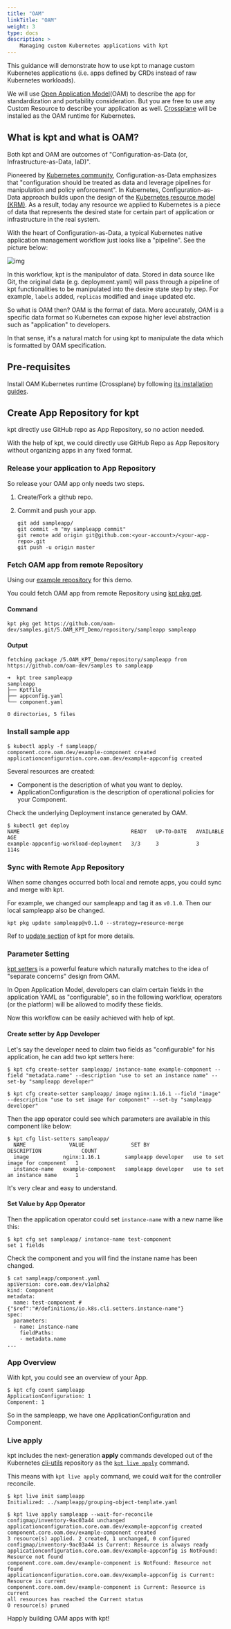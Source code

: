 ```yaml
---
title: "OAM"
linkTitle: "OAM"
weight: 3
type: docs
description: >
    Managing custom Kubernetes applications with kpt
---
```


This guidance will demonstrate how to use kpt to manage custom Kubernetes applications (i.e. apps defined by CRDs instead of raw Kubernetes workloads).

We will use [Open Application Model](https://github.com/oam-dev/spec)(OAM) to describe the app for standardization and portability consideration. But you are free to use any Custom Resource to describe your application as well. [Crossplane](https://github.com/crossplane/crossplane) will be installed as the OAM runtime for Kubernetes.

## What is kpt and what is OAM?

Both kpt and OAM are outcomes of "Configuration-as-Data (or, Infrastructure-as-Data, IaD)".

Pioneered by [Kubernetes community](https://twitter.com/bgrant0607/status/1221485437153243137), Configuration-as-Data emphasizes that "configuration should be treated as data and leverage pipelines for manipulation and policy enforcement". In Kubernetes, Configuration-as-Data approach builds upon the design of the [Kubernetes resource model (KRM)](https://github.com/kubernetes/community/blob/master/contributors/design-proposals/architecture/resource-management.md). As a result, today any resource we applied to Kubernetes is a piece of data that represents the desired state for certain part of application or infrastructure in the real system.

With the heart of Configuration-as-Data, a typical Kubernetes native application management workflow just looks like a "pipeline". See the picture below:

![img](./resource/kpt_oam.png)

In this workflow, kpt is the manipulator of data. Stored in data source like Git, the original data (e.g. deployment.yaml) will pass through a pipeline of kpt functionalities to be manipulated into the desire state step by step. For example, `labels` added, `replicas` modified and `image` updated etc. 

So what is OAM then? OAM is the format of data. More accurately, OAM is a specific data format so Kubernetes can expose higher level abstraction such as "application" to developers.

In that sense, it's a natural match for using kpt to manipulate the data which is formatted by OAM specification.

## Pre-requisites

Install OAM Kubernetes runtime (Crossplane) by following [its installation guides](https://github.com/oam-dev/crossplane-oam-sample#installation).

## Create App Repository for kpt

kpt directly use GitHub repo as App Repository, so no action needed.

With the help of kpt, we could directly use GitHub Repo as App Repository without organizing apps in any fixed format.

### Release your application to App Repository

So release your OAM app only needs two steps.

1. Create/Fork a github repo.

2. Commit and push your app.
    ```shell
    git add sampleapp/
    git commit -m "my sampleapp commit"
    git remote add origin git@github.com:<your-account>/<your-app-repo>.git
    git push -u origin master
    ```

### Fetch OAM app from remote Repository

Using our [example repository](https://github.com/oam-dev/samples/tree/master/5.OAM_KPT_Demo/repository/) for this demo.

You could fetch OAM app from remote Repository using [kpt pkg get](https://googlecontainertools.github.io/kpt/reference/pkg/get/).

#### Command

```shell
kpt pkg get https://github.com/oam-dev/samples.git/5.OAM_KPT_Demo/repository/sampleapp sampleapp
```

#### Output

```output
fetching package /5.OAM_KPT_Demo/repository/sampleapp from https://github.com/oam-dev/samples to sampleapp
```

```shell
➜  kpt tree sampleapp
sampleapp
├── Kptfile
├── appconfig.yaml
└── component.yaml

0 directories, 5 files
```

### Install sample app

```shell
$ kubectl apply -f sampleapp/
component.core.oam.dev/example-component created
applicationconfiguration.core.oam.dev/example-appconfig created
```

Several resources are created:

* Component is the description of what you want to deploy.
* ApplicationConfiguration is the description of operational policies for your Component.

Check the underlying Deployment instance generated by OAM.

```shell
$ kubectl get deploy
NAME                                    READY   UP-TO-DATE   AVAILABLE   AGE
example-appconfig-workload-deployment   3/3     3            3           114s
```


### Sync with Remote App Repository

When some changes occurred both local and remote apps, you could sync and merge with kpt.

For example, we changed our sampleapp and tag it as `v0.1.0`. Then our local sampleapp also be changed.

```shell
kpt pkg update sampleapp@v0.1.0 --strategy=resource-merge
```

Ref to [update section](https://googlecontainertools.github.io/kpt/guides/consumer/update/#commit-local-changes) of kpt for more details.


### Parameter Setting

[kpt setters](https://googlecontainertools.github.io/kpt/guides/consumer/set/) is a powerful feature which naturally matches to the idea of "separate concerns" design from OAM.

In Open Application Model, developers can claim certain fields in the application YAML as "configurable", so in the following workflow, operators (or the platform) will be allowed to modify these fields.

Now this workflow can be easily achieved with help of kpt.

#### Create setter by App Developer

Let's say the developer need to claim two fields as "configurable" for his application, he can add two kpt setters here:

```shell
$ kpt cfg create-setter sampleapp/ instance-name example-component --field "metadata.name" --description "use to set an instance name" --set-by "sampleapp developer"
```

```shell
$ kpt cfg create-setter sampleapp/ image nginx:1.16.1 --field "image" --description "use to set image for component" --set-by "sampleapp developer"
```

Then the app operator could see which parameters are available in this component like below:

```shell
$ kpt cfg list-setters sampleapp/
  NAME              VALUE               SET BY                   DESCRIPTION             COUNT
  image           nginx:1.16.1        sampleapp developer   use to set image for component   1
  instance-name   example-component   sampleapp developer   use to set an instance name      1
```

It's very clear and easy to understand.

#### Set Value by App Operator

Then the application operator could set `instance-name` with a new name like this:

```shell
$ kpt cfg set sampleapp/ instance-name test-component
set 1 fields
```

Check the component and you will find the instane name has been changed.

```shell
$ cat sampleapp/component.yaml
apiVersion: core.oam.dev/v1alpha2
kind: Component
metadata:
  name: test-component # {"$ref":"#/definitions/io.k8s.cli.setters.instance-name"}
spec:
  parameters:
  - name: instance-name
    fieldPaths:
    - metadata.name
...
```

### App Overview

With kpt, you could see an overview of your App.

```shell
$ kpt cfg count sampleapp
ApplicationConfiguration: 1
Component: 1
```

So in the sampleapp, we have one ApplicationConfiguration and Component.

### Live apply

kpt includes the next-generation **apply** commands developed out of the Kubernetes [cli-utils](https://github.com/kubernetes-sigs/cli-utils) repository as the [`kpt live apply`](https://googlecontainertools.github.io/kpt/reference/live/apply) command.

This means with `kpt live apply` command, we could wait for the controller reconcile.

```shell
$ kpt live init sampleapp
Initialized: ../sampleapp/grouping-object-template.yaml
```

```shell
$ kpt live apply sampleapp --wait-for-reconcile
configmap/inventory-9ac03a44 unchanged
applicationconfiguration.core.oam.dev/example-appconfig created
component.core.oam.dev/example-component created
3 resource(s) applied. 2 created, 1 unchanged, 0 configured
configmap/inventory-9ac03a44 is Current: Resource is always ready
applicationconfiguration.core.oam.dev/example-appconfig is NotFound: Resource not found
component.core.oam.dev/example-component is NotFound: Resource not found
applicationconfiguration.core.oam.dev/example-appconfig is Current: Resource is current
component.core.oam.dev/example-component is Current: Resource is current
all resources has reached the Current status
0 resource(s) pruned
```

Happly building OAM apps with kpt!
